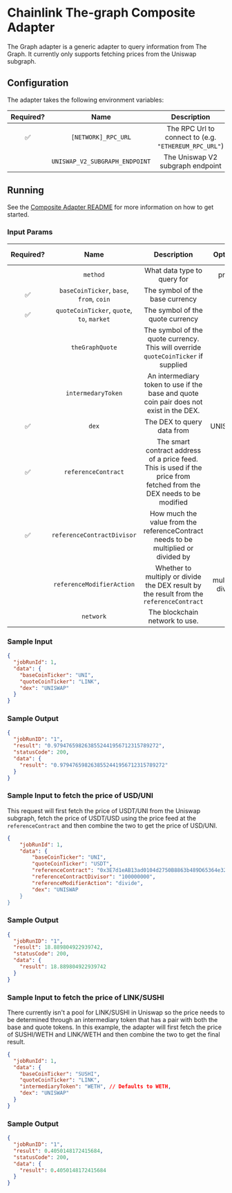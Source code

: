 # Chainlink The-graph Composite Adapter

The Graph adapter is a generic adapter to query information from The Graph. It currently only supports fetching prices from the Uniswap subgraph.

## Configuration

The adapter takes the following environment variables:

| Required? |              Name              |                      Description                      | Options |                         Defaults to                         |
| :-------: | :----------------------------: | :---------------------------------------------------: | :-----: | :---------------------------------------------------------: |
|    ✅     |      `[NETWORK]_RPC_URL`       | The RPC Url to connect to (e.g. `"ETHEREUM_RPC_URL"`) |         |                                                             |
|           | `UNISWAP_V2_SUBGRAPH_ENDPOINT` |           The Uniswap V2 subgraph endpoint            |         | https://api.thegraph.com/subgraphs/name/ianlapham/uniswapv2 |

## Running

See the [Composite Adapter README](../README.md) for more information on how to get started.

### Input Params

| Required? |                    Name                    |                                                     Description                                                      |     Options      | Defaults to  |
| :-------: | :----------------------------------------: | :------------------------------------------------------------------------------------------------------------------: | :--------------: | :----------: |
|           |                  `method`                  |                                             What data type to query for                                              |      price       |    price     |
|    ✅     |  `baseCoinTicker`, `base`, `from`, `coin`  |                                           The symbol of the base currency                                            |                  |              |
|    ✅     | `quoteCoinTicker`, `quote`, `to`, `market` |                                           The symbol of the quote currency                                           |                  |              |
|           |              `theGraphQuote`               |                  The symbol of the quote currency. This will override `quoteCoinTicker` if supplied                  |                  |              |
|           |             `intermedaryToken`             |               An intermediary token to use if the base and quote coin pair does not exist in the DEX.                |                  |     WETH     |
|    ✅     |                   `dex`                    |                                              The DEX to query data from                                              |     UNISWAP      |              |
|    ✅     |            `referenceContract`             | The smart contract address of a price feed. This is used if the price from fetched from the DEX needs to be modified |                  |              |
|    ✅     |         `referenceContractDivisor`         |                  How much the value from the referenceContract needs to be multiplied or divided by                  |                  |              |
|           |         `referenceModifierAction`          |               Whether to multiply or divide the DEX result by the result from the `referenceContract`                | multiply, divide |   multiply   |
|           |                 `network`                  |                                            The blockchain network to use.                                            |                  | `'ETHEREUM'` |

### Sample Input

```json
{
  "jobRunId": 1,
  "data": {
    "baseCoinTicker": "UNI",
    "quoteCoinTicker": "LINK",
    "dex": "UNISWAP"
  }
}
```

### Sample Output

```json
{
  "jobRunID": "1",
  "result": "0.9794765982638552441956712315789272",
  "statusCode": 200,
  "data": {
    "result": "0.9794765982638552441956712315789272"
  }
}
```

### Sample Input to fetch the price of USD/UNI

This request will first fetch the price of USDT/UNI from the Uniswap subgraph, fetch the price of USDT/USD using the price feed at the `referenceContract` and then
combine the two to get the price of USD/UNI.

```json
{
    "jobRunId": 1,
    "data": {
        "baseCoinTicker": "UNI",
        "quoteCoinTicker": "USDT",
        "referenceContract": "0x3E7d1eAB13ad0104d2750B8863b489D65364e32D",
        "referenceContractDivisor": "100000000",
        "referenceModifierAction": "divide",
        "dex": "UNISWAP
    }
}
```

### Sample Output

```json
{
  "jobRunID": "1",
  "result": 18.889804922939742,
  "statusCode": 200,
  "data": {
    "result": 18.889804922939742
  }
}
```

### Sample Input to fetch the price of LINK/SUSHI

There currently isn't a pool for LINK/SUSHI in Uniswap so the price needs to be determined through an intermediary token that has a pair with both the base and
quote tokens. In this example, the adapter will first fetch the price of SUSHI/WETH and LINK/WETH and then combine the two to get the final result.

```json
{
  "jobRunId": 1,
  "data": {
    "baseCoinTicker": "SUSHI",
    "quoteCoinTicker": "LINK",
    "intermediaryToken": "WETH", // Defaults to WETH,
    "dex": "UNISWAP"
  }
}
```

### Sample Output

```json
{
  "jobRunID": "1",
  "result": 0.4050148172415684,
  "statusCode": 200,
  "data": {
    "result": 0.4050148172415684
  }
}
```
